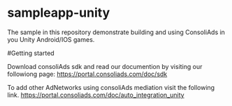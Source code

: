 # sampleapp-unity
The sample in this repository demonstrate building and using ConsoliAds in you Unity Android/IOS games.

#Getting started

Download consoliAds sdk and read our documention by visiting our followiong page:
https://portal.consoliads.com/doc/sdk

To add other AdNetworks using consoliAds mediation visit the following link.
https://portal.consoliads.com/doc/auto_integration_unity
